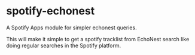 spotify-echonest
================

A Spotify Apps module for simpler echonest queries.


This will make it simple to get a spotify tracklist from EchoNest search like doing regular searches in the Spotify platform.